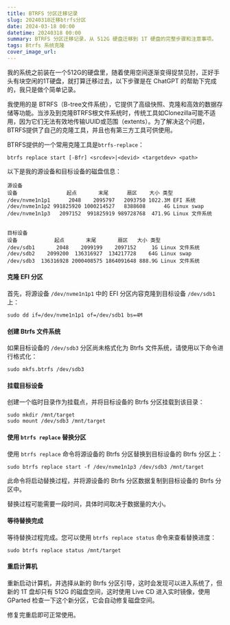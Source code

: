 ```yaml
---
title: BTRFS 分区迁移记录
slug: 20240318迁移btrfs分区
date: 2024-03-18 00:00
datetime: 20240318 00:00
summary: BTRFS 分区迁移记录，从 512G 硬盘迁移到 1T 硬盘的完整步骤和注意事项。
tags: Btrfs 系统克隆
cover_image_url: 
---
```

我的系统之前装在一个512G的硬盘里，随着使用空间逐渐变得捉禁见肘，正好手头有块空闲的1T硬盘，就打算迁移过去，以下步骤是在 ChatGPT 的帮助下完成的，我只是做个简单记录。

我使用的是 BTRFS（B-tree文件系统），它提供了高级快照、克隆和高效的数据存储等功能。当涉及到克隆BTRFS根文件系统时，传统工具如Clonezilla可能不适用，因为它们无法有效地传输UUID或范围（extents）。为了解决这个问题，BTRFS提供了自己的克隆工具，并且也有第三方工具可供使用。

BTRFS提供的一个常用克隆工具是`btrfs-replace`：

```
btrfs replace start [-Bfr] <srcdev>|<devid> <targetdev> <path>
```

以下是我的源设备和目标设备的磁盘信息：

```
源设备
设备                起点       末尾      扇区    大小 类型
/dev/nvme1n1p1      2048    2095797   2093750 1022.3M EFI 系统
/dev/nvme1n1p2 991825920 1000214527   8388608      4G Linux swap
/dev/nvme1n1p3   2097152  991825919 989728768  471.9G Linux 文件系统


目标设备
设备            起点       末尾       扇区   大小 类型
/dev/sdb1       2048    2099199    2097152     1G Linux 文件系统
/dev/sdb2    2099200  136316927  134217728    64G Linux swap
/dev/sdb3  136316928 2000408575 1864091648 888.9G Linux 文件系统

```

#### 克隆 EFI 分区
首先，将源设备 `/dev/nvme1n1p1` 中的 EFI 分区内容克隆到目标设备 `/dev/sdb1` 上：

    sudo dd if=/dev/nvme1n1p1 of=/dev/sdb1 bs=4M

#### 创建 Btrfs 文件系统
如果目标设备的 `/dev/sdb3` 分区尚未格式化为 Btrfs 文件系统，请使用以下命令进行格式化：

```
sudo mkfs.btrfs /dev/sdb3
```

#### 挂载目标设备
创建一个临时目录作为挂载点，并将目标设备的 Btrfs 分区挂载到该目录：

```
sudo mkdir /mnt/target
sudo mount /dev/sdb3 /mnt/target
```

#### 使用 `btrfs replace` 替换分区
使用 `btrfs replace` 命令将源设备的 Btrfs 分区替换到目标设备的 Btrfs 分区上：

```
sudo btrfs replace start -f /dev/nvme1n1p3 /dev/sdb3 /mnt/target
```

 此命令将启动替换过程，并将源设备的 Btrfs 分区数据复制到目标设备的 Btrfs 分区中。

替换过程可能需要一段时间，具体时间取决于数据量的大小。

#### 等待替换完成
等待替换过程完成。您可以使用 `btrfs replace status` 命令来查看替换进度：

```
sudo btrfs replace status /mnt/target
```

#### 重启计算机
重新启动计算机，并选择从新的 Btrfs 分区引导，这时会发现可以进入系统了，但新的 1T 盘却只有 512G 的磁盘空间，这时使用 Live CD 进入实时镜像，使用 GParted 检查一下这个新分区，它会自动修复磁盘空间。

修复完重启即可正常使用。